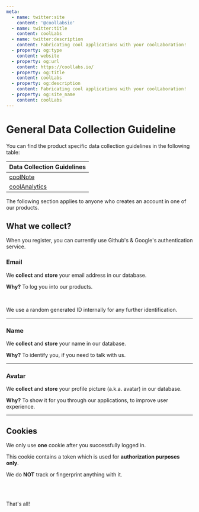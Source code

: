 ```yaml
---
meta:
  - name: twitter:site
    content: '@coollabsio'
  - name: twitter:title
    content: coolLabs
  - name: twitter:description
    content: Fabricating cool applications with your coolLaboration!
  - property: og:type
    content: website
  - property: og:url
    content: https://coollabs.io/
  - property: og:title
    content: coolLabs
  - property: og:description
    content: Fabricating cool applications with your coolLaboration!
  - property: og:site_name
    content: coolLabs
---
```


# General Data Collection Guideline

You can find the product specific data collection guidelines in the following table:

<center>

| Data Collection Guidelines |
| ------------- |
| [coolNote](coolNote.html#what-we-collect)| 
| [coolAnalytics](coolAnalytics.html#what-we-collect)|

</center>

The following section applies to anyone who creates an account in one of our products.

## What we collect?

When you register, you can currently use Github's & Google's authentication service.

### Email
We **collect** and **store** your email address in our database.

__Why?__ To log you into our products.

<br/>

We use a random generated ID internally for any further identification.

<hr/>

### Name
We **collect** and **store** your name in our database.

__Why?__ To identify you, if you need to talk with us.

<hr/>

### Avatar
We **collect** and **store** your profile picture (a.k.a. avatar) in our database.

__Why?__ To show it for you through our applications, to improve user experience.

<hr/>

## Cookies

We only use **one** cookie after you successfully logged in. 

This cookie contains a token which is used for **authorization purposes only**. 

We do **NOT** track or fingerprint anything with it.

<br/>
<br/>

That's all!
